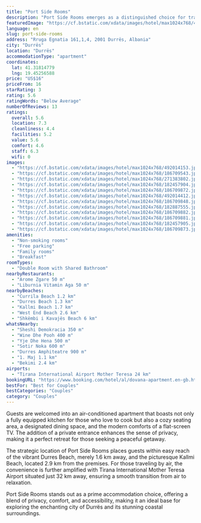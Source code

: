 ```yaml
---
title: "Port Side Rooms"
description: "Port Side Rooms emerges as a distinguished choice for travelers seeking comfort and convenience in Durrës."
featuredImage: "https://cf.bstatic.com/xdata/images/hotel/max1024x768/492014153.jpg?k=2d8e20cfeccdbca819f5343c8e10912353a7be6313c20cde581cb9bcbeb26589&o=&hp=1"
language: en
slug: port-side-rooms
address: "Rruga Egnatia 161,1,4, 2001 Durrës, Albania"
city: "Durrës"
location: "Durrës"
accommodationType: "apartment"
coordinates:
  lat: 41.31814779
  lng: 19.45256588
price: "US$16"
priceFrom: 16
starRating: 3
rating: 5.6
ratingWords: "Below Average"
numberOfReviews: 13
ratings:
  overall: 5.6
  location: 7.3
  cleanliness: 4.4
  facilities: 5.2
  value: 5.6
  comfort: 4.6
  staff: 6.3
  wifi: 0
images:
  - "https://cf.bstatic.com/xdata/images/hotel/max1024x768/492014153.jpg?k=2d8e20cfeccdbca819f5343c8e10912353a7be6313c20cde581cb9bcbeb26589&o=&hp=1"
  - "https://cf.bstatic.com/xdata/images/hotel/max1024x768/186709543.jpg?k=e2d585e1908ef201b44a468591bad4d1eb303e2ea4c997aa8e4c040fbe17fbc0&o=&hp=1"
  - "https://cf.bstatic.com/xdata/images/hotel/max1024x768/271383802.jpg?k=9150c05702dbd4019b4057ed9e9106670430842aa9470d9b9a000b1a780b3b7d&o=&hp=1"
  - "https://cf.bstatic.com/xdata/images/hotel/max1024x768/182457904.jpg?k=3c41f2deaddc69b909ea3ee2dcda0fc6ada87b974278c79a0b7c86bcbad9acfa&o=&hp=1"
  - "https://cf.bstatic.com/xdata/images/hotel/max1024x768/186709872.jpg?k=736d97302ceb6afc83bcf2b0802e36ca7587d11aeca975f7f02eea417e98f56b&o=&hp=1"
  - "https://cf.bstatic.com/xdata/images/hotel/max1024x768/492014412.jpg?k=a0288a21742a5e592e3aaa2d964b7e05d471b4ce2528374dc09f286b00e65ee2&o=&hp=1"
  - "https://cf.bstatic.com/xdata/images/hotel/max1024x768/186709848.jpg?k=06557efd6680f28799b2cbb0b68a8b0a2f2b2c011bc1270ff8743dc24552c92d&o=&hp=1"
  - "https://cf.bstatic.com/xdata/images/hotel/max1024x768/182887555.jpg?k=2e51ccf93dcef1a5776ced9f0449a67979d0716e9b1aed088e71ad401ead1f66&o=&hp=1"
  - "https://cf.bstatic.com/xdata/images/hotel/max1024x768/186709882.jpg?k=362907fcf0bbedef688ff7a879c4cf0d1727dfec4a7d26a586da03931e7ae79c&o=&hp=1"
  - "https://cf.bstatic.com/xdata/images/hotel/max1024x768/186709881.jpg?k=ba430cf064512faab22d52196b2862990506a5dbeb224b109cc89944e3edca17&o=&hp=1"
  - "https://cf.bstatic.com/xdata/images/hotel/max1024x768/182457905.jpg?k=15c4847723928cacdbf83f7dc342e32940fb9c50be071be20cd1509e39426db7&o=&hp=1"
  - "https://cf.bstatic.com/xdata/images/hotel/max1024x768/186709873.jpg?k=1f4b3e3a5ec3e72234d8156a1f7618e0bd13736dca263ba24daaf197d5580b81&o=&hp=1"
amenities:
  - "Non-smoking rooms"
  - "Free parking"
  - "Family rooms"
  - "Breakfast"
roomTypes:
  - "Double Room with Shared Bathroom"
nearbyRestaurants:
  - "Arome Zgare 50 m"
  - "Liburnia Vitamin Aga 50 m"
nearbyBeaches:
  - "Currila Beach 1.2 km"
  - "Durres Beach 1.3 km"
  - "Kallmi Beach 1.7 km"
  - "West End Beach 2.6 km"
  - "Shkëmbi i Kavajës Beach 6 km"
whatsNearby:
  - "Sheshi Demokracia 350 m"
  - "Wine Dhe Pooh 400 m"
  - "Yje Dhe Hena 500 m"
  - "Sotir Noka 600 m"
  - "Durres Amphiteatre 900 m"
  - "1. Maj 1.1 km"
  - "Bekimi 2.4 km"
airports:
  - "Tirana International Airport Mother Teresa 24 km"
bookingURL: "https://www.booking.com/hotel/al/dovana-apartment.en-gb.html?aid=8035640"
bestFor: "Best for Couples"
bestCategories: "Couples"
category: "Couples"
---
```


Guests are welcomed into an air-conditioned apartment that boasts not only a fully equipped kitchen for those who love to cook but also a cozy seating area, a designated dining space, and the modern comforts of a flat-screen TV. The addition of a private entrance enhances the sense of privacy, making it a perfect retreat for those seeking a peaceful getaway.

The strategic location of Port Side Rooms places guests within easy reach of the vibrant Durres Beach, merely 1.6 km away, and the picturesque Kallmi Beach, located 2.9 km from the premises. For those traveling by air, the convenience is further amplified with Tirana International Mother Teresa Airport situated just 32 km away, ensuring a smooth transition from air to relaxation.

Port Side Rooms stands out as a prime accommodation choice, offering a blend of privacy, comfort, and accessibility, making it an ideal base for exploring the enchanting city of Durrës and its stunning coastal surroundings.